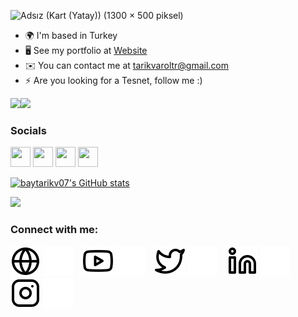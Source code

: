 
![Adsız (Kart (Yatay)) (1300 × 500 piksel)](https://user-images.githubusercontent.com/95782145/199624914-4451cafb-df90-4f8c-9a5c-0495b7a3e86e.png)

<p align="center">

* 🌍  I'm based in Turkey
* 🖥️  See my portfolio at [Website](http://tarikvarol.com.tr)
* ✉️  You can contact me at [tarikvaroltr@gmail.com](mailto:tarikvaroltr@gmail.com)
* ⚡  Are you looking for a Tesnet, follow me :)

<a href="https://www.twitter.com/baytarikv" target="_blank" rel="noreferrer"><img
src="https://img.shields.io/twitter/follow/baytarikv?logo=twitter&style=for-the-badge&color=0891b2&labelColor=1c1917"
/></a><a href="https://www.github.com/baytarikv07" target="_blank" rel="noreferrer"><img
src="https://img.shields.io/github/followers/baytarikv07?logo=github&style=for-the-badge&color=0891b2&labelColor=1c1917" /></a>
 
 

### Socials

<p align="left"> <a href="https://www.github.com/baytarikv07" target="_blank" rel="noreferrer"><img src="https://raw.githubusercontent.com/danielcranney/readme-generator/main/public/icons/socials/github-dark.svg" width="32" height="32" /></a> <a href="http://www.instagram.com/baytarikv_ " target="_blank" rel="noreferrer"><img src="https://raw.githubusercontent.com/danielcranney/readme-generator/main/public/icons/socials/instagram.svg" width="32" height="32" /></a> <a href="https://tarikvarol.com.tr" target="_blank" rel="noreferrer"><img src="https://raw.githubusercontent.com/danielcranney/readme-generator/main/public/icons/socials/rss.svg" width="32" height="32" /></a> <a href="https://www.twitter.com/baytarikv" target="_blank" rel="noreferrer"><img src="https://raw.githubusercontent.com/danielcranney/readme-generator/main/public/icons/socials/twitter.svg" width="32" height="32" /></a></p>


<a href="http://www.github.com/baytarikv07"><img src="https://github-readme-stats.vercel.app/api?username=baytarikv07&show_icons=true&hide=&count_private=true&title_color=ffffff&text_color=ffffff&icon_color=0891b2&bg_color=1c1917&hide_border=true&show_icons=true" alt="baytarikv07's GitHub stats" /></a>

<a href="http://www.github.com/baytarikv07"><img src="https://github-readme-streak-stats.herokuapp.com/?user=baytarikv07&stroke=ffffff&background=1c1917&ring=ffffff&fire=ffffff&currStreakNum=ffffff&currStreakLabel=ffffff&sideNums=ffffff&sideLabels=ffffff&dates=ffffff&hide_border=true" /></a>


### Connect with me:

[![website](./img/globe-light.svg)](https://codestackr.com#gh-light-mode-only)
[![website](./img/globe-dark.svg)](https://codestackr.com#gh-dark-mode-only)
&nbsp;&nbsp;
[![website](./img/youtube-light.svg)](https://youtube.com/codestackr#gh-light-mode-only)
[![website](./img/youtube-dark.svg)](https://youtube.com/codestackr#gh-dark-mode-only)
&nbsp;&nbsp;
[![website](./img/twitter-light.svg)](https://twitter.com/codestackr#gh-light-mode-only)
[![website](./img/twitter-dark.svg)](https://twitter.com/codestackr#gh-dark-mode-only)
&nbsp;&nbsp;
[![website](./img/linkedin-light.svg)](https://linkedin.com/in/codeSTACKr#gh-light-mode-only)
[![website](./img/linkedin-dark.svg)](https://linkedin.com/in/codeSTACKr#gh-dark-mode-only)
&nbsp;&nbsp;
[![website](./img/instagram-light.svg)](https://instagram.com/codeSTACKr#gh-light-mode-only)
[![website](./img/instagram-dark.svg)](https://instagram.com/codeSTACKr#gh-dark-mode-only)
